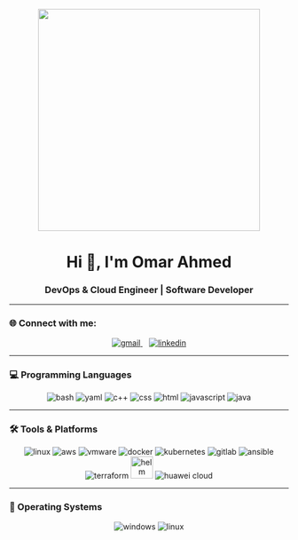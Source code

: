 <p align="center">
  <img src="https://raw.githubusercontent.com/abhisheknaiidu/abhisheknaiidu/master/code.gif" width="400" />
</p>

<h1 align="center">Hi 👋, I'm Omar Ahmed</h1>
<h3 align="center">DevOps & Cloud Engineer | Software Developer</h3>

---

### 🌐 Connect with me:
<p align="center">
  <a href="mailto:omar.ahmed4474@gmail.com" target="_blank">
    <img src="https://img.icons8.com/color/48/000000/gmail.png" alt="gmail"/>
  </a>
  &nbsp;&nbsp;
  <a href="https://www.linkedin.com/in/omar-ahmad-454484244" target="_blank">
    <img src="https://img.icons8.com/color/48/000000/linkedin.png" alt="linkedin"/>
  </a>
</p>

---

### 💻 Programming Languages
<p align="center"> 
  <img src="https://img.icons8.com/plasticine/48/000000/bash.png" alt="bash"/>
  <img src="https://img.icons8.com/fluency/48/000000/yaml.png" alt="yaml"/>
  <img src="https://img.icons8.com/color/48/000000/c-plus-plus-logo.png" alt="c++"/>
  <img src="https://img.icons8.com/color/48/000000/css3.png" alt="css"/>
  <img src="https://img.icons8.com/color/48/000000/html-5.png" alt="html"/>
  <img src="https://img.icons8.com/color/48/000000/javascript.png" alt="javascript"/>
  <img src="https://img.icons8.com/color/48/000000/java-coffee-cup-logo.png" alt="java"/>
</p>

---

### 🛠️ Tools & Platforms
<p align="center"> 
  <img src="https://img.icons8.com/color/48/000000/linux.png" alt="linux"/>
  <img src="https://img.icons8.com/color/48/000000/amazon-web-services.png" alt="aws"/>
  <img src="https://img.icons8.com/color/48/000000/vmware.png" alt="vmware"/>
  <img src="https://img.icons8.com/color/48/000000/docker.png" alt="docker"/>
  <img src="https://img.icons8.com/color/48/000000/kubernetes.png" alt="kubernetes"/>
  <img src="https://img.icons8.com/color/48/000000/gitlab.png" alt="gitlab"/>
  <img src="https://img.icons8.com/color/48/000000/ansible.png" alt="ansible"/>
  <img src="https://img.icons8.com/color/48/000000/terraform.png" alt="terraform"/>
  <img src="https://helm.sh/img/helm.svg" alt="helm" height="40"/>
  <img src="https://img.icons8.com/color/48/000000/huawei-logo.png" alt="huawei cloud"/>
</p>

---

### 💽 Operating Systems
<p align="center">
  <img src="https://img.icons8.com/color/48/000000/windows-10.png" alt="windows"/>
  <img src="https://img.icons8.com/color/48/000000/linux.png" alt="linux"/>
</p>
